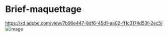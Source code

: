 # Brief-maquettage
https://xd.adobe.com/view/7b96e447-8df6-45d1-aa02-ff1c3174d53f-2ec5/
<img src ="Mockup.png">image<img>
